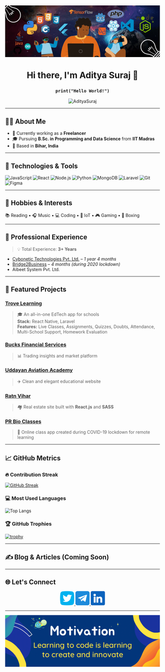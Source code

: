 <p align="center">
  <img src="/assets/canva_3.gif" alt="Aditya Suraj Banner" />
</p>

<h1 align="center">Hi there, I'm Aditya Suraj 👋</h1>
<h3 align="center"><code>print("Hello World!")</code></h3>

<p align="center">
  <img src="https://komarev.com/ghpvc/?username=AdityaSuraj&label=Profile%20views&color=0e75b6&style=flat" alt="AdityaSuraj" />
</p>

---

## 👨‍💻 About Me

- 💼 Currently working as a **Freelancer**
- 🎓 Pursuing **B.Sc. in Programming and Data Science** from **IIT Madras**
- 🏡 Based in **Bihar, India**

---

## 🔧 Technologies & Tools

![JavaScript](https://img.shields.io/badge/-JavaScript-black?style=flat-square&logo=javascript)
![React](https://img.shields.io/badge/-React-black?style=flat-square&logo=react)
![Node.js](https://img.shields.io/badge/-Node.js-black?style=flat-square&logo=node.js)
![Python](https://img.shields.io/badge/-Python-black?style=flat-square&logo=python)
![MongoDB](https://img.shields.io/badge/-MongoDB-black?style=flat-square&logo=mongodb)
![Laravel](https://img.shields.io/badge/-Laravel-black?style=flat-square&logo=laravel)
![Git](https://img.shields.io/badge/-Git-black?style=flat-square&logo=git)
![Figma](https://img.shields.io/badge/-Figma-black?style=flat-square&logo=figma)

---

## 🧠 Hobbies & Interests

📚 Reading • 🎧 Music • 💻 Coding • 🔌 IoT • 🎮 Gaming • 🥊 Boxing

---

## 💼 Professional Experience

> 💡 Total Experience: **3+ Years**

- [Cybonetic Technologies Pvt. Ltd.](https://cybonetic.com) – *1 year 4 months*
- [Bridge2Business](https://bridge2business.in/) – *4 months (during 2020 lockdown)*
- Aibeet System Pvt. Ltd.

---

## 🚀 Featured Projects

### [Trove Learning](https://play.google.com/store/apps/details?id=com.trove.app)
> 🎓 An all-in-one EdTech app for schools  
**Stack:** React Native, Laravel  
**Features:** Live Classes, Assignments, Quizzes, Doubts, Attendance, Multi-School Support, Homework Evaluation

### [Bucks Financial Services](https://bucksfinancial.in/)
> 📊 Trading insights and market platform

### [Uddayan Aviation Academy](http://uddayan.adityasuraj.com)
> ✈️ Clean and elegant educational website

### [Ratn Vihar](http://ratnvihar.codinghand.com)
> 🏘️ Real estate site built with **React.js** and **SASS**

### [PR Bio Classes](https://play.google.com/store/apps/details?id=com.prbiology.app)
> 📱 Online class app created during COVID-19 lockdown for remote learning

---

## 📈 GitHub Metrics

### 🔥 Contribution Streak
[![GitHub Streak](https://streak-stats.demolab.com?user=AdityaSuraj&theme=highcontrast&currStreakNum=2FD3EB&fire=pink&sideLabels=F00&date_format=[Y.]n.j)](https://git.io/streak-stats)

### 💻 Most Used Languages
![Top Langs](https://github-readme-stats.vercel.app/api/top-langs/?username=AdityaSuraj&layout=compact&theme=default&hide_border=true)

### 🏆 GitHub Trophies
[![trophy](https://github-profile-trophy.vercel.app/?username=AdityaSuraj&theme=flat&column=7)](https://github.com/ryo-ma/github-profile-trophy)

---

## ✍️ Blog & Articles (Coming Soon)

<!-- If you write blogs, connect RSS with GitHub or manually add latest entries -->
<!--
- [How I Built an EdTech App from Scratch](#)
- [Why IoT is the Future](#)
-->

---

## 🌐 Let's Connect

<p align="center">
  <a href="https://twitter.com/AdityaSuraj03">
    <img height="46" width="46" src="/assets/twitter-logo.png" alt="Twitter" />
  </a>
  <a href="https://t.me/adityasuraj507">
    <img height="46" width="46" src="/assets/telegram.png" alt="Telegram" />
  </a>
  <a href="https://www.linkedin.com/in/aditya-kumar-27a054162">
    <img height="46" width="46" src="/assets/linkedin.png" alt="LinkedIn" />
  </a>
</p>

---

<p align="center">
  <img src="/assets/canva_2.gif" alt="Footer Banner" />
</p>
